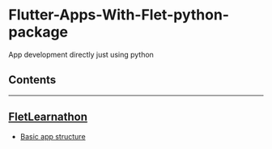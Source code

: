 # Flutter-Apps-With-Flet-python-package
App development directly  just using python 

<!-- list of contents -->
## Contents
---
 <!--learnathon in fletLearnathon Folder  -->
## [FletLearnathon](#fletLearnathon)

* [Basic app structure ](fletLearnathon/01basic-app-structure.py)
